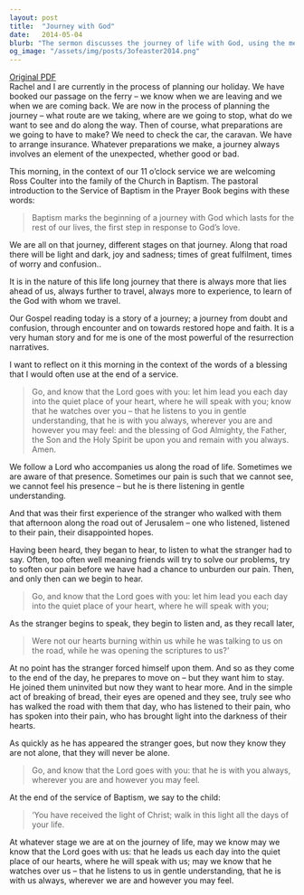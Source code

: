 ```yaml
---
layout: post
title:  "Journey with God"
date:   2014-05-04
blurb: "The sermon discusses the journey of life with God, using the metaphor of planning a holiday. It emphasizes that God is always with us, listening to us in gentle understanding, and speaking to us in the quiet places of our hearts. The sermon is given in the context of a baptism, marking the beginning of a lifelong journey with God."
og_image: "/assets/img/posts/3ofeaster2014.png"
---
```

[Original PDF](/assets/pdf/3ofeaster2014.pdf)    
Rachel and I are currently in the process of planning our holiday. We have booked our passage on the ferry – we know when we are leaving and we when we are coming back. We are now in the process of planning the journey – what route are we taking, where are we going to stop, what do we want to see and do along the way. Then of course, what preparations are we going to have to make? We need to check the car, the caravan. We have to arrange insurance. Whatever preparations we make, a journey always involves an element of the unexpected, whether good or bad.

This morning, in the context of our 11 o’clock service we are welcoming Ross Coulter into the family of the Church in Baptism. The pastoral introduction to the Service of Baptism in the Prayer Book begins with these words:

>Baptism marks the beginning of a journey with God which lasts for the rest of our lives, the first step in response to God’s love.

We are all on that journey, different stages on that journey. Along that road there will be light and dark, joy and sadness; times of great fulfilment, times of worry and confusion..

It is in the nature of this life long journey that there is always more that lies ahead of us, always further to travel, always more to experience, to learn of the God with whom we travel.

Our Gospel reading today is a story of a journey; a journey from doubt and confusion, through encounter and on towards restored hope and faith. It is a very human story and for me is one of the most powerful of the resurrection narratives.

I want to reflect on it this morning in the context of the words of a blessing that I would often use at the end of a service.

>Go, and know that the Lord goes with you:
let him lead you each day into the quiet place of your heart, where he will speak with you;
know that he watches over you –
that he listens to you in gentle understanding,
that he is with you always,
wherever you are and however you may feel:
and the blessing of God Almighty,
the Father, the Son and the Holy Spirit
be upon you and remain with you always.
Amen.

We follow a Lord who accompanies us along the road of life. Sometimes we are aware of that presence. Sometimes our pain is such that we cannot see, we cannot feel his presence – but he is there listening in gentle understanding.

And that was their first experience of the stranger who walked with them that afternoon along the road out of Jerusalem – one who listened, listened to their pain, their disappointed hopes.

Having been heard, they began to hear, to listen to what the stranger had to say. Often, too often well meaning friends will try to solve our problems, try to soften our pain before we have had a chance to unburden our pain. Then, and only then can we begin to hear.

>Go, and know that the Lord goes with you:
let him lead you each day into the quiet place of your heart, where he will speak with you;

As the stranger begins to speak, they begin to listen and, as they recall later,

>Were not our hearts burning within us while he was talking to us on the road, while he was opening the scriptures to us?’

At no point has the stranger forced himself upon them. And so as they come to the end of the day, he prepares to move on – but they want him to stay. He joined them uninvited but now they want to hear more. And in the simple act of breaking of bread, their eyes are opened and they see, truly see who has walked the road with them that day, who has listened to their pain, who has spoken into their pain, who has brought light into the darkness of their hearts.

As quickly as he has appeared the stranger goes, but now they know they are not alone, that they will never be alone.

>Go, and know that the Lord goes with you:
that he is with you always,
wherever you are and however you may feel.

At the end of the service of Baptism, we say to the child:

>‘You have received the light of Christ;
walk in this light all the days of your life.

At whatever stage we are at on the journey of life, may we know
may we know that the Lord goes with us:
that he leads us each day into the quiet place of our hearts, where he will speak with us;
may we know that he watches over us –
that he listens to us in gentle understanding,
that he is with us always,
wherever we are and however you may feel.
